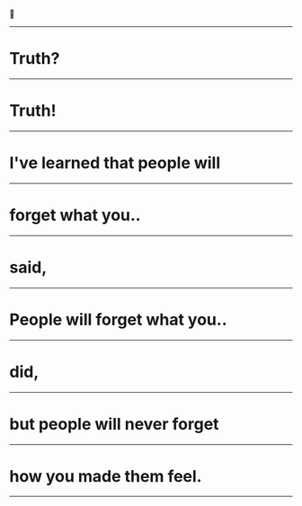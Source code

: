 
:thinking:

---

# Truth?

---

# Truth!

---

# I've learned that people will

---

# forget what you..

---

# said,

---

# People will forget what you..

---

# did,

---

# but people will never forget

---

# how you made them feel.

---

<section data-background="./images/forget-what-you-said.jpg">

</section>
